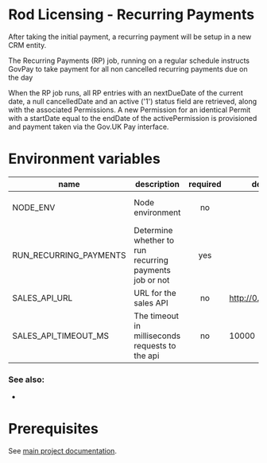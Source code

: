 # Rod Licensing - Recurring Payments

After taking the initial payment, a recurring payment will be setup in a new CRM entity.

The Recurring Payments (RP) job, running on a regular schedule instructs GovPay to take payment for all non cancelled recurring payments due on the day

When the RP job runs, all RP entries with an nextDueDate of the current date, a null cancelledDate and an active ('1') status field are retrieved, along with the associated Permissions. A new Permission for an identical Permit with a startDate equal to the endDate of the activePermission is provisioned and payment taken via the Gov.UK Pay interface.

# Environment variables

| name                   | description                                            | required | default             | valid                         | notes |
| ---------------------- | ------------------------------------------------------ | :------: | ------------------- | ----------------------------- | ----- |
| NODE_ENV               | Node environment                                       |    no    |                     | development, test, production |       |
| RUN_RECURRING_PAYMENTS | Determine whether to run recurring payments job or not |   yes    |                     |                               |       |
| SALES_API_URL          | URL for the sales API                                  |    no    | http://0.0.0.0:4000 |                               |       |
| SALES_API_TIMEOUT_MS   | The timeout in milliseconds requests to the api        |    no    | 10000               |                               |       |

### See also:

-

# Prerequisites

See [main project documentation](../../README.md).
